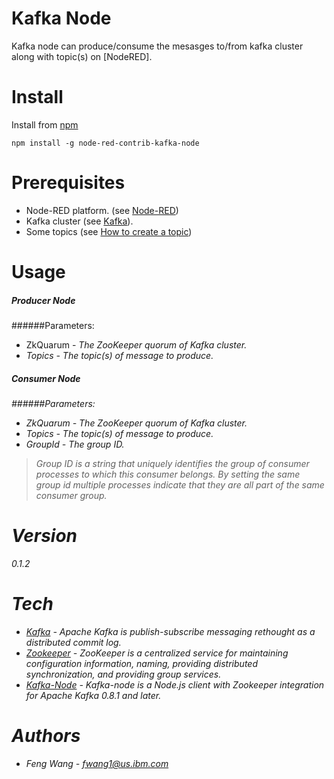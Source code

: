 # Kafka Node
Kafka node can produce/consume the mesasges to/from kafka cluster along with topic(s) on [NodeRED].


# Install

Install from [npm](http://npmjs.org)
```
npm install -g node-red-contrib-kafka-node
```

# Prerequisites
 * Node-RED platform. (see [Node-RED](http://nodered.org/docs/getting-started/installation.html))
 * Kafka cluster (see [Kafka](http://kafka.apache.org/documentation.html#gettingStarted)). 
 * Some topics (see [How to create a topic](http://kafka.apache.org/documentation.html#quickstart))

# Usage
##### Producer Node
######Parameters:
 - ZkQuarum - <i>The ZooKeeper quorum of Kafka cluster.
 - Topics - <i>The topic(s) of message to produce.

##### Consumer Node
######Parameters:
 - ZkQuarum - <i>The ZooKeeper quorum of Kafka cluster.
 - Topics - <i>The topic(s) of message to produce.
 - GroupId - <i> The group ID.
> Group ID is a string that uniquely identifies the group of consumer processes to which this consumer belongs. By setting the same group id multiple processes indicate that they are all part of the same consumer group.


# Version
0.1.2

# Tech
 * [Kafka](http://kafka.apache.org/) - Apache Kafka is publish-subscribe messaging rethought as a distributed commit log.
 * [Zookeeper](https://zookeeper.apache.org/) - ZooKeeper is a centralized service for maintaining configuration information, naming, providing distributed synchronization, and providing group services.
 * [Kafka-Node](https://www.npmjs.com/package/kafka-node) - Kafka-node is a Node.js client with Zookeeper integration for Apache Kafka 0.8.1 and later. 


# Authors
* Feng Wang - [fwang1@us.ibm.com](mailto:fwang1@us.ibm.com)